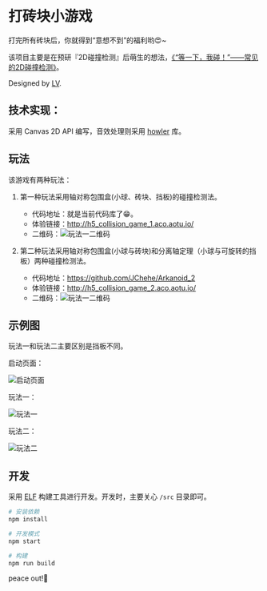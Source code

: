 # 打砖块小游戏

打完所有砖块后，你就得到“意想不到”的福利哟😍~

该项目主要是在预研『2D碰撞检测』后萌生的想法，[《“等一下，我碰！”——常见的2D碰撞检测》](https://aotu.io/notes/2017/02/16/2d-collision-detection/)。

Designed by [LV](https://github.com/mamboer).

## 技术实现：

采用 Canvas 2D API 编写，音效处理则采用 [howler](https://github.com/goldfire/howler.js) 库。

## 玩法

该游戏有两种玩法：

 1. 第一种玩法采用轴对称包围盒(小球、砖块、挡板)的碰撞检测法。
    - 代码地址：就是当前代码库了😁。
    - 体验链接：http://h5_collision_game_1.aco.aotu.io/
    - 二维码：![玩法一二维码](http://7xq7nb.com1.z0.glb.clouddn.com/liantu.png)

 2. 第二种玩法采用轴对称包围盒(小球与砖块)和分离轴定理（小球与可旋转的挡板）两种碰撞检测法。
    - 代码地址：https://github.com/JChehe/Arkanoid_2
    - 体验链接：http://h5_collision_game_2.aco.aotu.io/
    - 二维码：![玩法一二维码](http://7xq7nb.com1.z0.glb.clouddn.com/liantu%20%281%29.png)


## 示例图

玩法一和玩法二主要区别是挡板不同。

启动页面：

![启动页面](http://7xq7nb.com1.z0.glb.clouddn.com/0.jpg)

玩法一：

![玩法一](http://7xq7nb.com1.z0.glb.clouddn.com/1.jpg)

玩法二：

![玩法二](http://7xq7nb.com1.z0.glb.clouddn.com/2.jpg)


## 开发

采用 [ELF](https://github.com/o2team/elf) 构建工具进行开发。开发时，主要关心 `/src` 目录即可。

```bash
# 安装依赖
npm install

# 开发模式
npm start

# 构建
npm run build
```

peace out!👋

